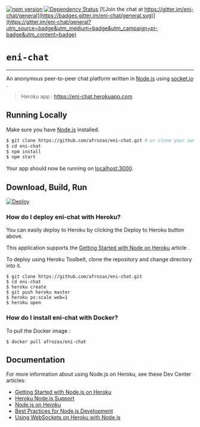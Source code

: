 [![npm version](https://badge.fury.io/js/eni-chat.svg)](https://badge.fury.io/js/eni-chat)
[![Dependency Status](https://david-dm.org/afrozas/eni-chat.svg)](https://david-dm.org/afrozas/eni-chat)
[![Join the chat at https://gitter.im/eni-chat/general](https://badges.gitter.im/eni-chat/general.svg)](https://gitter.im/eni-chat/general?utm_source=badge&utm_medium=badge&utm_campaign=pr-badge&utm_content=badge)

# `eni-chat`

****

An anonymous peer-to-peer chat platform written in [Node.js](https://nodejs.org/en/) using [socket.io](https://scoket.io) .  
>Heroku app : https://eni-chat.herokuapp.com  


## Running Locally

Make sure you have [Node.js](http://nodejs.org/) installed.

```sh
$ git clone https://github.com/afrozas/eni-chat.git # or clone your own fork
$ cd eni-chat
$ npm install
$ npm start
```

Your app should now be running on [localhost:3000](http://localhost:3000/).

## Download, Build, Run

[![Deploy](https://www.herokucdn.com/deploy/button.svg)](https://heroku.com/deploy)

### How do I deploy eni-chat with Heroku?
You can easily deploy to Heroku by clicking the Deploy to Heroku button above. 

This application supports the [Getting Started with Node on Heroku](https://devcenter.heroku.com/articles/getting-started-with-nodejs) article .

To deploy using Heroku Toolbelt, clone the repository and change directory into it.
```
$ git clone https://github.com/afrozas/eni-chat.git 
$ cd eni-chat
$ heroku create
$ git push heroku master
$ heroku ps:scale web=1
$ heroku open
```


### How do I install eni-chat with Docker?
To pull the Docker image : 
```
$ docker pull afrozas/eni-chat
```




## Documentation

For more information about using Node.js on Heroku, see these Dev Center articles:

- [Getting Started with Node.js on Heroku](https://devcenter.heroku.com/articles/getting-started-with-nodejs)
- [Heroku Node.js Support](https://devcenter.heroku.com/articles/nodejs-support)
- [Node.js on Heroku](https://devcenter.heroku.com/categories/nodejs)
- [Best Practices for Node.js Development](https://devcenter.heroku.com/articles/node-best-practices)
- [Using WebSockets on Heroku with Node.js](https://devcenter.heroku.com/articles/node-websockets)
